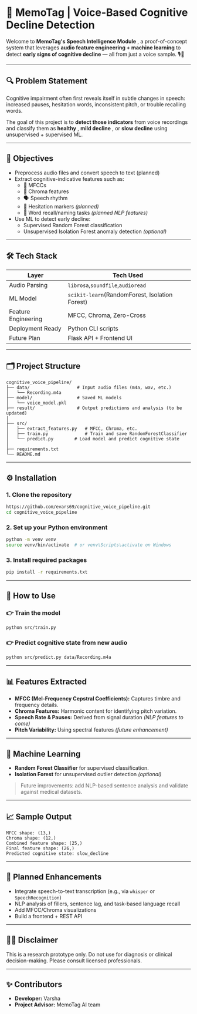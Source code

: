 # 🧠 MemoTag | Voice-Based Cognitive Decline Detection

Welcome to  **MemoTag's Speech Intelligence Module** , a proof-of-concept system that leverages **audio feature engineering + machine learning** to detect **early signs of cognitive decline** — all from just a voice sample. 🎙️🧬

---

## 🔍 Problem Statement

Cognitive impairment often first reveals itself in subtle changes in speech: increased pauses, hesitation words, inconsistent pitch, or trouble recalling words.

The goal of this project is to **detect those indicators** from voice recordings and classify them as  **healthy** ,  **mild decline** , or **slow decline** using unsupervised + supervised ML.

---

## 🌟 Objectives

* Preprocess audio files and convert speech to text (planned)
* Extract cognitive-indicative features such as:
  * 🎵 MFCCs
  * 🎼 Chroma features
  * 🗣️ Speech rhythm
  * 🚧 Hesitation markers *(planned)*
  * 🧠 Word recall/naming tasks *(planned NLP features)*
* Use ML to detect early decline:
  * Supervised Random Forest classification
  * Unsupervised Isolation Forest anomaly detection *(optional)*

---

## 🛠️ Tech Stack

| Layer               | Tech Used                                        |
| ------------------- | ------------------------------------------------ |
| Audio Parsing       | `librosa`,`soundfile`,`audioread`          |
| ML Model            | `scikit-learn`(RandomForest, Isolation Forest) |
| Feature Engineering | MFCC, Chroma, Zero-Cross                         |
| Deployment Ready    | Python CLI scripts                               |
| Future Plan         | Flask API + Frontend UI                          |

---

## 🗂️ Project Structure

```
cognitive_voice_pipeline/
├── data/                  # Input audio files (m4a, wav, etc.)
│   └── Recording.m4a
├── model/                 # Saved ML models
│   └── voice_model.pkl
├── result/                # Output predictions and analysis (to be updated)
│
├── src/
│   ├── extract_features.py   # MFCC, Chroma, etc.
│   ├── train.py              # Train and save RandomForestClassifier
│   └── predict.py        # Load model and predict cognitive state
│
├── requirements.txt
└── README.md

```

---

## ⚙️ Installation

### 1. Clone the repository

```bash
https://github.com/evars69/cognitive_voice_pipeline.git
cd cognitive_voice_pipeline
```

### 2. Set up your Python environment

```bash
python -m venv venv
source venv/bin/activate  # or venv\Scripts\activate on Windows
```

### 3. Install required packages

```bash
pip install -r requirements.txt
```

---

## 🚀 How to Use

### 👉 Train the model

```bash
python src/train.py
```

### 👉 Predict cognitive state from new audio

```bash
python src/predict.py data/Recording.m4a
```

---

## 📊 Features Extracted

* **MFCC (Mel-Frequency Cepstral Coefficients):** Captures timbre and frequency details.
* **Chroma Features:** Harmonic content for identifying pitch variation.
* **Speech Rate & Pauses:** Derived from signal duration *(NLP features to come)*
* **Pitch Variability:** Using spectral features *(future enhancement)*

---

## 🧠 Machine Learning

* **Random Forest Classifier** for supervised classification.
* **Isolation Forest** for unsupervised outlier detection *(optional)*

> Future improvements: add NLP-based sentence analysis and validate against medical datasets.

---

## 📈 Sample Output

```
MFCC shape: (13,)
Chroma shape: (12,)
Combined feature shape: (25,)
Final feature shape: (26,)
Predicted cognitive state: slow_decline
```

---

## 🔮 Planned Enhancements

* Integrate speech-to-text transcription (e.g., via `whisper` or `SpeechRecognition`)
* NLP analysis of fillers, sentence lag, and task-based language recall
* Add MFCC/Chroma visualizations
* Build a frontend + REST API

---

## 👩‍⚕️ Disclaimer

This is a research prototype only. Do not use for diagnosis or clinical decision-making. Please consult licensed professionals.

---

## ✨ Contributors

* **Developer:** Varsha
* **Project Advisor:** MemoTag AI team
